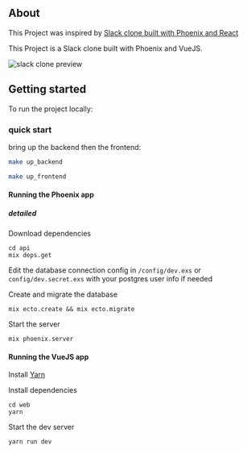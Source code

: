 ## About

This Project was inspired by [Slack clone built with Phoenix and React](https://medium.com/@benhansen/lets-build-a-slack-clone-with-elixir-phoenix-and-react-part-1-project-setup-3252ae780a1)

This Project is a Slack clone built with Phoenix and VueJS.

![slack clone preview](https://raw.githubusercontent.com/danieldocki/slack-clone-vuejs-elixir-phoenix/master/preview.png)

## Getting started

To run the project locally:

### quick start

bring up the backend then the frontend:

```sh
make up_backend
```

```sh
make up_frontend
```

#### Running the Phoenix app

##### detailed

Download dependencies

```
cd api
mix deps.get
```

Edit the database connection config in `/config/dev.exs` or `config/dev.secret.exs`
with your postgres user info if needed

Create and migrate the database

```
mix ecto.create && mix ecto.migrate
```

Start the server

```
mix phoenix.server
```

#### Running the VueJS app

Install [Yarn](https://github.com/yarnpkg/yarn)

Install dependencies

```
cd web
yarn
```

Start the dev server

```
yarn run dev
```
